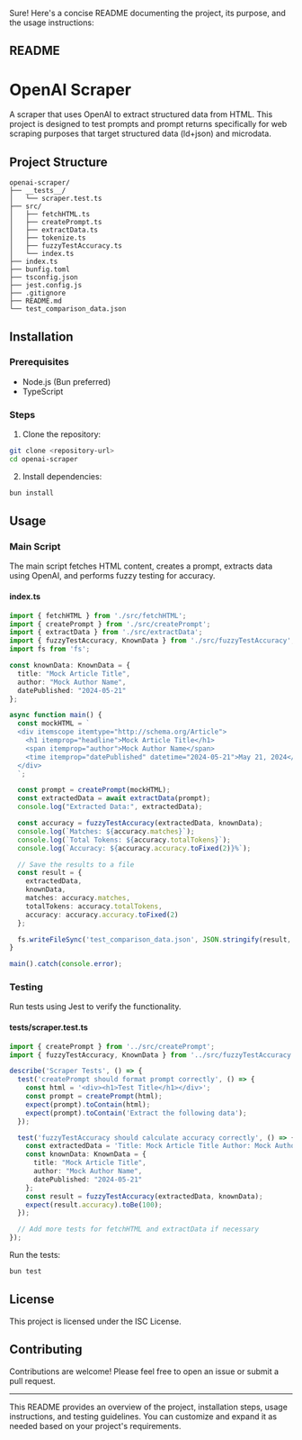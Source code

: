 Sure! Here's a concise README documenting the project, its purpose, and the usage instructions:

## README

# OpenAI Scraper

A scraper that uses OpenAI to extract structured data from HTML. This project is designed to test prompts and prompt returns specifically for web scraping purposes that target structured data (ld+json) and microdata.

## Project Structure

```
openai-scraper/
├── __tests__/
│   └── scraper.test.ts
├── src/
│   ├── fetchHTML.ts
│   ├── createPrompt.ts
│   ├── extractData.ts
│   ├── tokenize.ts
│   ├── fuzzyTestAccuracy.ts
│   └── index.ts
├── index.ts
├── bunfig.toml
├── tsconfig.json
├── jest.config.js
├── .gitignore
├── README.md
└── test_comparison_data.json
```

## Installation

### Prerequisites

- Node.js (Bun preferred)
- TypeScript

### Steps

1. Clone the repository:

```bash
git clone <repository-url>
cd openai-scraper
```

2. Install dependencies:

```bash
bun install
```

## Usage

### Main Script

The main script fetches HTML content, creates a prompt, extracts data using OpenAI, and performs fuzzy testing for accuracy.

#### index.ts

```typescript
import { fetchHTML } from './src/fetchHTML';
import { createPrompt } from './src/createPrompt';
import { extractData } from './src/extractData';
import { fuzzyTestAccuracy, KnownData } from './src/fuzzyTestAccuracy';
import fs from 'fs';

const knownData: KnownData = {
  title: "Mock Article Title",
  author: "Mock Author Name",
  datePublished: "2024-05-21"
};

async function main() {
  const mockHTML = `
  <div itemscope itemtype="http://schema.org/Article">
    <h1 itemprop="headline">Mock Article Title</h1>
    <span itemprop="author">Mock Author Name</span>
    <time itemprop="datePublished" datetime="2024-05-21">May 21, 2024</time>
  </div>
  `;

  const prompt = createPrompt(mockHTML);
  const extractedData = await extractData(prompt);
  console.log("Extracted Data:", extractedData);

  const accuracy = fuzzyTestAccuracy(extractedData, knownData);
  console.log(`Matches: ${accuracy.matches}`);
  console.log(`Total Tokens: ${accuracy.totalTokens}`);
  console.log(`Accuracy: ${accuracy.accuracy.toFixed(2)}%`);

  // Save the results to a file
  const result = {
    extractedData,
    knownData,
    matches: accuracy.matches,
    totalTokens: accuracy.totalTokens,
    accuracy: accuracy.accuracy.toFixed(2)
  };

  fs.writeFileSync('test_comparison_data.json', JSON.stringify(result, null, 2));
}

main().catch(console.error);
```

### Testing

Run tests using Jest to verify the functionality.

#### __tests__/scraper.test.ts

```typescript
import { createPrompt } from '../src/createPrompt';
import { fuzzyTestAccuracy, KnownData } from '../src/fuzzyTestAccuracy';

describe('Scraper Tests', () => {
  test('createPrompt should format prompt correctly', () => {
    const html = '<div><h1>Test Title</h1></div>';
    const prompt = createPrompt(html);
    expect(prompt).toContain(html);
    expect(prompt).toContain('Extract the following data');
  });

  test('fuzzyTestAccuracy should calculate accuracy correctly', () => {
    const extractedData = 'Title: Mock Article Title Author: Mock Author Name Published: 2024-05-21';
    const knownData: KnownData = {
      title: "Mock Article Title",
      author: "Mock Author Name",
      datePublished: "2024-05-21"
    };
    const result = fuzzyTestAccuracy(extractedData, knownData);
    expect(result.accuracy).toBe(100);
  });

  // Add more tests for fetchHTML and extractData if necessary
});
```

Run the tests:

```bash
bun test
```

## License

This project is licensed under the ISC License.

## Contributing

Contributions are welcome! Please feel free to open an issue or submit a pull request.

---

This README provides an overview of the project, installation steps, usage instructions, and testing guidelines. You can customize and expand it as needed based on your project's requirements.